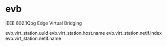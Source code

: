 # evb

IEEE 802.1Qbg Edge Virtual Bridging

evb.virt_station.uuid
evb.virt_station.host.name
evb.virt_station.netif.index
evb.virt_station.netif.name
